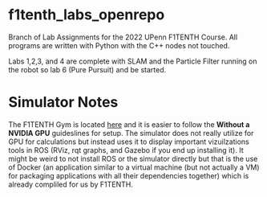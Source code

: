 # f1tenth_labs_openrepo
Branch of Lab Assignments for the 2022 UPenn F1TENTH Course. All programs are written with Python with the C++ nodes not touched.

Labs 1,2,3, and 4 are complete with SLAM and the Particle Filter running on the robot so lab 6 (Pure Pursuit) and be started.

# Simulator Notes

The F1TENTH Gym is located [here](https://github.com/f1tenth/f1tenth_gym_ros) and it is easier to follow the **Without a NVIDIA GPU** guideslines for setup. The simulator does not really utilize for GPU for calculations but instead uses it to display important vizuilzations tools in ROS (RViz, rqt graphs, and Gazebo if you end up installing it). It might be weird to not install ROS or the simulator directly but that is the use of Docker (an application similar to a virtual machine (but not actually a VM) for packaging applications with all their dependencies together) which is already compliled for us by F1TENTH.
